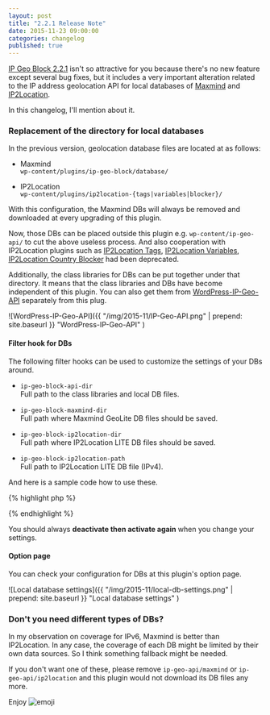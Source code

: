 ```yaml
---
layout: post
title: "2.2.1 Release Note"
date: 2015-11-23 09:00:00
categories: changelog
published: true
---
```


[IP Geo Block 2.2.1][IP-Geo-Block] isn't so attractive for you because there's 
no new feature except several bug fixes, but it includes a very important 
alteration related to the IP address geolocation API for local databases of 
[Maxmind][Maxmind] and [IP2Location][IP2Location].

In this changelog, I'll mention about it.

<!--more-->

### <span id="sec1">Replacement of the directory for local databases</span> ###

In the previous version, geolocation database files are located at as follows:

* Maxmind  
  `wp-content/plugins/ip-geo-block/database/`

* IP2Location  
  `wp-content/plugins/ip2location-{tags|variables|blocker}/`

With this configuration, the Maxmind DBs will always be removed and downloaded 
at every upgrading of this plugin.

Now, those DBs can be placed outside this plugin e.g. `wp-content/ip-geo-api/` 
to cut the above useless process. And also cooperation with IP2Location plugins
such as 
  [IP2Location Tags](http://wordpress.org/plugins/ip2location-tags/ "WordPress - IP2Location Tags - WordPress Plugins"),
  [IP2Location Variables](http://wordpress.org/plugins/ip2location-variables/ "WordPress - IP2Location Variables - WordPress Plugins"),
  [IP2Location Country Blocker](http://wordpress.org/plugins/ip2location-country-blocker/ "WordPress - IP2Location Country Blocker - WordPress Plugins")
had been deprecated.

Additionally, the class libraries for DBs can be put together under that 
directory. It means that the class libraries and DBs have become independent 
of this plugin. You can also get them from 
[WordPress-IP-Geo-API][IP-Geo-API] separately from this plug.

![WordPress-IP-Geo-API]({{ "/img/2015-11/IP-Geo-API.png" | prepend: site.baseurl }}
 "WordPress-IP-Geo-API"
)

#### <span id="sec1.1">Filter hook for DBs</span> ####

The following filter hooks can be used to customize the settings of your DBs 
around.

* `ip-geo-block-api-dir`  
  Full path to the class libraries and local DB files.

* `ip-geo-block-maxmind-dir`  
  Full path where Maxmind GeoLite DB files should be saved.

* `ip-geo-block-ip2location-dir`  
  Full path where IP2Location LITE DB files should be saved.

* `ip-geo-block-ip2location-path`  
  Full path to IP2Location LITE DB file (IPv4).

And here is a sample code how to use these.

{% highlight php %}
<?php
function my_geodbs_dir( $dir ) {
    $upload = wp_upload_dir();
    return $upload['basedir'];
}
add_filter( 'ip-geo-block-maxmind-dir',     'my_geodbs_dir' );
add_filter( 'ip-geo-block-ip2location-dir', 'my_geodbs_dir' );
?>
{% endhighlight %}

<!-- bug? -->
<div>
</div>

You should always **deactivate then activate again** when you change your 
settings.

#### <span id="sec1.2">Option page</span> ####

You can check your configuration for DBs at this plugin's option page.

![Local database settings]({{ "/img/2015-11/local-db-settings.png" | prepend: site.baseurl }}
 "Local database settings"
)

### <span id="sec2">Don't you need different types of DBs?</span> ###

In my observation on coverage for IPv6, Maxmind is better than IP2Location.
In any case, the coverage of each DB might be limited by their own data sources.
So I think something fallback might be needed.

If you don't want one of these, please remove `ip-geo-api/maxmind` or 
`ip-geo-api/ip2location` and this plugin would not download its DB files any 
more.

Enjoy <span class="emoji">
![emoji](https://assets-cdn.github.com/images/icons/emoji/unicode/1f604.png)
</span>

[IP-Geo-Block]: https://wordpress.org/plugins/ip-geo-block/ "WordPress › IP Geo Block « WordPress Plugins"
[Maxmind]:      http://www.maxmind.com/ "IP Geolocation and Online Fraud Prevention | MaxMind"
[IP2Location]:  http://www.ip2location.com/ "IP Address Geolocation to Identify Website Visitor's Geographical Location"
[IP-Geo-API]:   https://github.com/tokkonopapa/WordPress-IP-Geo-API "tokkonopapa/WordPress-IP-Geo-API - GitHub"
